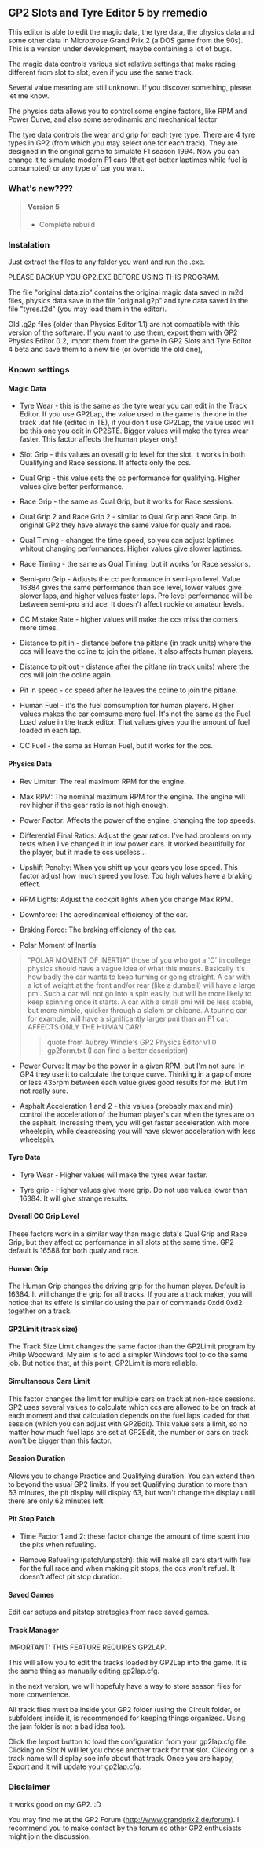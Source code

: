 ## GP2 Slots and Tyre Editor 5 by rremedio

This editor is able to edit the magic data, the tyre data, the physics data and some other data in Microprose Grand Prix 2 (a DOS game from the 90s). This is a version under development, maybe containing a lot of bugs.

The magic data controls various slot relative settings that make racing different from slot to slot, even if you use the same track.

Several value meaning are still unknown. If you discover something, please let me know.

The physics data allows you to control some engine factors, like RPM and Power Curve, and also some aerodinamic and mechanical factor

The tyre data controls the wear and grip for each tyre type. There are 4 tyre types in GP2 (from which you may select one for each track). They are designed in the original game to simulate F1 season 1994. Now you can change it to simulate modern F1 cars (that get better laptimes while fuel is consumpted) or any type of car you want.

### What's new????

>#### Version 5
>- Complete rebuild

### Instalation

Just extract the files to any folder you want and run the .exe.
 
PLEASE BACKUP YOU GP2.EXE BEFORE USING THIS PROGRAM.

The file "original data.zip" contains the original magic data saved in m2d files, physics data save in the file "original.g2p" and tyre data saved in the file "tyres.t2d" (you may load them in the editor).

Old .g2p files (older than Physics Editor 1.1) are not compatible with this version of the software. If you want to use them, export them with GP2 Physics Editor 0.2, import them from the game in GP2 Slots and Tyre Editor 4 beta and save them to a new file (or override the old one),

### Known settings

#### Magic Data
- Tyre Wear - this is the same as the tyre wear you can edit in the Track Editor. If you use GP2Lap, the value used in the game is the one in the track .dat file (edited in TE), if you don't use GP2Lap, the value used will be this one you edit in GP2STE. Bigger values will make the tyres wear faster. This factor affects the human player only!

- Slot Grip - this values an overall grip level for the slot, it works in both Qualifying and Race sessions. It affects only the ccs.

- Qual Grip - this value sets the cc performance for qualifying. Higher values give better performance.

- Race Grip - the same as Qual Grip, but it works for Race sessions.

- Qual Grip 2 and Race Grip 2 - similar to Qual Grip and Race Grip. In original GP2 they have always the same value for qualy and race.

- Qual Timing - changes the time speed, so you can adjust laptimes whitout changing performances. Higher values give slower laptimes.

- Race Timing - the same as Qual Timing, but it works for Race sessions.

- Semi-pro Grip - Adjusts the cc performance in semi-pro level. Value 16384 gives the same performance than ace level, lower values give slower laps, and higher values faster laps. Pro level performance will be between semi-pro and ace. It doesn't affect rookie or amateur levels.

- CC Mistake Rate - higher values will make the ccs miss the corners more times.

- Distance to pit in - distance before the pitlane (in track units) where the ccs will leave the ccline to join the pitlane. It also affects human players.

- Distance to pit out - distance after the pitlane (in track units) where the ccs will join the ccline again.

- Pit in speed - cc speed after he leaves the ccline to join the pitlane.

- Human Fuel - it's the fuel comsumption for human players. Higher values makes the car comsume more fuel. It's not the same as the Fuel Load value in the track editor. That values gives you the amount of fuel loaded in each lap.

- CC Fuel - the same as Human Fuel, but it works for the ccs.

#### Physics Data
- Rev Limiter: The real maximum RPM for the engine.

- Max RPM: The nominal maximum RPM for the engine. The engine will rev higher if the gear ratio is not high enough.

- Power Factor: Affects the power of the engine, changing the top speeds.

- Differential Final Ratios: Adjust the gear ratios. I've had problems on my tests when I've changed it in low power cars. It worked beautifully for the player, but it made te ccs useless...

- Upshift Penalty: When you shift up your gears you lose speed. This factor adjust how much speed you lose. Too high values have a braking effect.

- RPM Lights: Adjust the cockpit lights when you change Max RPM.

- Downforce: The aerodinamical efficiency of the car.

- Braking Force: The braking efficiency of the car.

- Polar Moment of Inertia:
>"POLAR MOMENT OF INERTIA" those of you who got a 'C' in college physics should have a vague idea of what this means. Basically it's how badly the car wants to keep turning or going straight. A car with a lot of weight at the front and/or rear (like a dumbell) will have a large pmi.  Such a car will not go into a spin easily, but will be more likely to keep spinning once it starts.  A car with a small pmi will be less stable, but more nimble, quicker through a slalom or chicane.  A touring car, for example, will have a significantly larger pmi than an F1 car.
>AFFECTS ONLY THE HUMAN CAR!
>>quote from Aubrey Windle's GP2 Physics Editor v1.0 gp2form.txt (I can find a better description)

- Power Curve: It may be the power in a given RPM, but I'm not sure. In GP4 they use it to calculate the torque curve. Thinking in a gap of more or less 435rpm between each value gives good results for me. But I'm not really sure.

- Asphalt Acceleration 1 and 2 - this values (probably max and min) control the acceleration of the human player's car when the tyres are on the asphalt. Increasing them, you will get faster acceleration with more wheelspin, while deacreasing you will have slower acceleration with less wheelspin.

#### Tyre Data
- Tyre Wear - Higher values will make the tyres wear faster. 

- Tyre grip - Higher values give more grip. Do not use values lower than 16384. It will give strange results.

#### Overall CC Grip Level
These factors work in a similar way than magic data's Qual Grip and Race Grip, but they affect cc performance in all slots at the same time. GP2 default is 16588 for both qualy and race. 

#### Human Grip
The Human Grip changes the driving grip for the human player. Default is 16384. It will change the grip for all tracks. If you are a track maker, you will notice that its effetc is similar do using the pair of commands 0xdd 0xd2 together on a track.

#### GP2Limit (track size)
The Track Size Limit changes the same factor than the GP2Limit program by Philip Woodward. My aim is to add a simpler Windows tool to do the same job. But notice that, at this point, GP2Limit is more reliable.

#### Simultaneous Cars Limit
This factor changes the limit for multiple cars on track at non-race sessions. GP2 uses several values to calculate which ccs are allowed to be on track at each moment and that calculation depends on the fuel laps loaded for that session (which you can adjust with GP2Edit). This value sets a limit, so no matter how much fuel laps are set at GP2Edit, the number or cars on track won't be bigger than this factor.

#### Session Duration
Allows you to change Practice and Qualifying duration. You can extend then to beyond the usual GP2 limits. If you set Qualifying duration to more than 63 minutes, the pit display will display 63, but won't change the display until there are only 62 minutes left.

#### Pit Stop Patch
- Time Factor 1 and 2: these factor change the amount of time spent into the pits when refueling.

- Remove Refueling (patch/unpatch): this will make all cars start with fuel for the full race and when making pit stops, the ccs won't refuel. It doesn't affect pit stop duration.

#### Saved Games
Edit car setups and pitstop strategies from race saved games.

#### Track Manager
IMPORTANT: THIS FEATURE REQUIRES GP2LAP.

This will allow you to edit the tracks loaded by GP2Lap into the game. It is the same thing as manually editing gp2lap.cfg.

In the next version, we will hopefuly have a way to store season files for more convenience.

All track files must be inside your GP2 folder (using the Circuit folder, or subfolders inside it, is recommended for keeping things organized. Using the jam folder is not a bad idea too).

Click the Import button to load the configuration from your gp2lap.cfg file. Clicking on Slot N will let you chose another track for that slot. Clicking on a track name will display soe info about that track. Once you are happy, Export and it will update your gp2lap.cfg.

### Disclaimer
It works good on my GP2. :D

You may find me at the GP2 Forum (http://www.grandprix2.de/forum). I recommend you to make contact by the forum so other GP2 enthusiasts might join the discussion.
